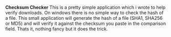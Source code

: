 **Checksum Checker**
This is a  pretty simple application which i wrote to help verify downloads.  On windows there is no simple way to 
check the hash of a file.  This small application will generate the hash of a file (SHA1, SHA256 or MD5) and will 
verify it against the checksum you paste in the comparison field.  Thats it, nothing fancy but it does the trick.